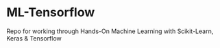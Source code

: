 # ML-Tensorflow
Repo for working through Hands-On Machine Learning with Scikit-Learn, Keras &amp; Tensorflow

